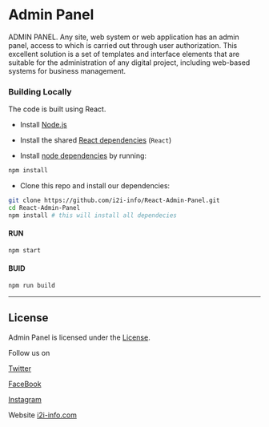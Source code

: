 
# Admin Panel

ADMIN PANEL.
Any site, web system or web application has an admin panel, access to which is carried out through user authorization. This excellent solution is a set of templates and interface elements that are suitable for the administration of any digital project, including web-based systems for business management.

### Building Locally

The code is built using React.

- Install [Node.js](https://nodejs.org)

- Install the shared [React dependencies](https://create-react-app.dev/docs/getting-started) (`React`)

- Install [node dependencies](https://docs.npmjs.com/cli/v8/commands/npm-install) by running:

```bash
npm install
```

- Clone this repo and install our dependencies:

```bash
git clone https://github.com/i2i-info/React-Admin-Panel.git
cd React-Admin-Panel
npm install # this will install all dependecies
```

#### RUN

```bash
npm start
```

#### BUID

```bash
npm run build
```

* * *

## License

Admin Panel is licensed under the [License](LICENSE).

Follow us on 

[Twitter](https://twitter.com/i2i_infotech)

[FaceBook](https://www.facebook.com/Idea.to.implementation.infotech)

[Instagram](https://www.instagram.com/i2i_infotech)

Website [i2i-info.com](https://www.i2i-info.com)
